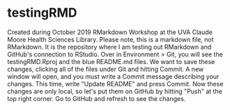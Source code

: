 # testingRMD
Created during October 2019 RMarkdown Workshop at the UVA Claude Moore Health Sciences Library. 
Please note, this is a markdown file, not RMarkdown. It is the repository where I am testing out RMarkdown and GitHub's connection to RStudio. Over in Environment > Git, you will see the testingRMD.Rproj and the blue README.md files. We want to save these changes, clicking all of the files under Git and hitting Commit. A new window will open, and you must write a Commit message describing your changes. This time, write "Update README" and press Commit. Now these changes are only local, so let's put them on GitHub by hitting "Push" at the top right corner. Go to GitHub and refresh to see the changes.
